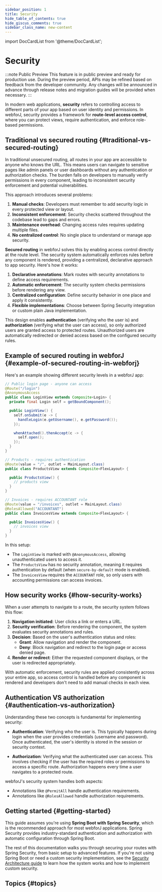 ```yaml
---
sidebar_position: 1
title: Security
hide_table_of_contents: true
hide_giscus_comments: true
sidebar_class_name: new-content
---
```


<Head>
  <style>{`
  .container {
    max-width: 65em !important;
  }
  `}</style>
</Head>

<!-- vale off -->

import DocCardList from '@theme/DocCardList';

<!-- vale on -->

# Security <DocChip chip='since' label='25.10' />

:::note Public Preview
This feature is in public preview and ready for production use. During the preview period, APIs may be refined based on feedback from the developer community. Any changes will be announced in advance through release notes and migration guides will be provided when necessary.
:::

In modern web applications, **security** refers to controlling access to different parts of your app based on user identity and permissions. In webforJ, security provides a framework for **route-level access control**, where you can protect views, require authentication, and enforce role-based permissions.

## Traditional vs secured routing {#traditional-vs-secured-routing}

In traditional unsecured routing, all routes in your app are accessible to anyone who knows the URL. This means users can navigate to sensitive pages like admin panels or user dashboards without any authentication or authorization checks. The burden falls on developers to manually verify permissions in every component, leading to inconsistent security enforcement and potential vulnerabilities.

This approach introduces several problems:

1. **Manual checks**: Developers must remember to add security logic in every protected view or layout.
2. **Inconsistent enforcement**: Security checks scattered throughout the codebase lead to gaps and errors.
3. **Maintenance overhead**: Changing access rules requires updating multiple files.
4. **No centralized control**: No single place to understand or manage app security.

**Secured routing** in webforJ solves this by enabling access control directly at the route level. The security system automatically enforces rules before any component is rendered, providing a centralized, declarative approach to app security. Here's how it works:

1. **Declarative annotations**: Mark routes with security annotations to define access requirements.
2. **Automatic enforcement**: The security system checks permissions before rendering any view.
3. **Centralized configuration**: Define security behavior in one place and apply it consistently.
4. **Flexible implementations**: Choose between Spring Security integration or custom plain Java implementation.

This design enables **authentication** (verifying who the user is) and **authorization** (verifying what the user can access), so only authorized users are granted access to protected routes. Unauthorized users are automatically redirected or denied access based on the configured security rules.

## Example of secured routing in webforJ {#example-of-secured-routing-in-webforj}

Here's an example showing different security levels in a webforJ app:

```java title="LoginView.java"
// Public login page - anyone can access
@Route("/login")
@AnonymousAccess
public class LoginView extends Composite<Login> {
  private final Login self = getBoundComponent();

  public LoginView() {  
    self.onSubmit(e -> {
      handleLogin(e.getUsername(), e.getPassword());
    });

    whenAttached().thenAccept(c -> {
      self.open();
    });
  }
}
```

```java title="ProductsView.java"
// Products - requires authentication
@Route(value = "/", outlet = MainLayout.class)
public class ProductsView extends Composite<FlexLayout> {

  public ProductsView() {
    // products view
  }
}
```

```java title="InvoicesView.java"
// Invoices - requires ACCOUNTANT role
@Route(value = "/invoices", outlet = MainLayout.class)
@RolesAllowed("ACCOUNTANT")
public class InvoicesView extends Composite<FlexLayout> {

  public InvoicesView() {
    // invoices view
  }
}
```

In this setup:

- The `LoginView` is marked with `@AnonymousAccess`, allowing unauthenticated users to access it.
- The `ProductsView` has no security annotation, meaning it requires authentication by default (when `secure-by-default` mode is enabled).
- The `InvoicesView` requires the `ACCOUNTANT` role, so only users with accounting permissions can access invoices.

## How security works {#how-security-works}

When a user attempts to navigate to a route, the security system follows this flow:

1. **Navigation initiated**: User clicks a link or enters a URL.
2. **Security verification**: Before rendering the component, the system evaluates security annotations and rules.
3. **Decision**: Based on the user's authentication status and roles:
   - **Grant**: Allow navigation and render the component.
   - **Deny**: Block navigation and redirect to the login page or access denied page.
4. **Render or redirect**: Either the requested component displays, or the user is redirected appropriately.

With automatic enforcement, security rules are applied consistently across your entire app, so access control is handled before any component is rendered and developers don't need to add manual checks in each view.

## Authentication VS authorization {#authentication-vs-authorization}

Understanding these two concepts is fundamental for implementing security:

- **Authentication**: Verifying who the user is. This typically happens during login when the user provides credentials (username and password). Once authenticated, the user's identity is stored in the session or security context.

- **Authorization**: Verifying what the authenticated user can access. This involves checking if the user has the required roles or permissions to access a specific route. Authorization happens every time a user navigates to a protected route.

webforJ's security system handles both aspects:

- Annotations like `@PermitAll` handle authentication requirements.
- Annotations like `@RolesAllowed` handle authorization requirements.

## Getting started {#getting-started}

This guide assumes you're using **Spring Boot with Spring Security**, which is the recommended approach for most webforJ applications. Spring Security provides industry-standard authentication and authorization with automatic configuration through Spring Boot.

The rest of this documentation walks you through securing your routes with Spring Security, from basic setup to advanced features. If you're not using Spring Boot or need a custom security implementation, see the [Security Architecture guide](/docs/security/architecture/overview) to learn how the system works and how to implement custom security.

## Topics {#topics}

<DocCardList className="topics-section" />

